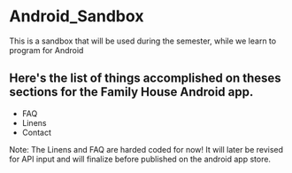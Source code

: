 # Android_Sandbox
This is a sandbox that will be used during the semester, while we learn to program for Android

## Here's the list of things accomplished on theses sections for the Family House Android app.

- FAQ 
- Linens
- Contact

Note: The Linens and FAQ are harded coded for now! It will later be revised for API input and will finalize before published on the android app store.
